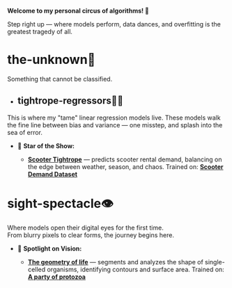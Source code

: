 **Welcome to my personal circus of algorithms! 🎪**

Step right up — where models perform, data dances, and overfitting is the greatest tragedy of all.

# the-unknown🌌
Something that cannot be classified.

* ## tightrope-regressors🤹‍♂️
This is where my "tame" linear regression models live. These models walk the fine line between bias and variance — one misstep, and splash into the sea of error.


* 🌟 **Star of the Show:**
 
  - **[Scooter Tightrope](model-zoo/the-unknown🌌/tightrope-regressors🤹‍♂️/scooter_rental.ipynb)** — predicts scooter rental demand, balancing on the edge between weather, season, and chaos. 
Trained on: **[Scooter Demand Dataset](data-den🕳️/day.csv)**  


# sight-spectacle👁️
Where models open their digital eyes for the first time.  
From blurry pixels to clear forms, the journey begins here.


* 🔭 **Spotlight on Vision:**
  
  - **[The geometry of life](model-zoo/sight-spectacle👁️/the_first_microbe.ipynb)** — segments and analyzes the shape of single-celled organisms, identifying contours and surface area.
Trained on: **[A party of protozoa](model-zoo/simplest-beasts🦠/IM0.jpg)**
    






